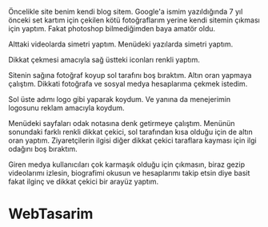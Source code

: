 Öncelikle site benim kendi blog sitem. Google'a ismim yazıldığında 7 yıl önceki set kartım için çekilen kötü fotoğraflarım yerine kendi sitemin çıkması için yaptım. Fakat photoshop bilmediğimden baya amatör oldu.

Alttaki videolarda simetri yaptım. Menüdeki yazılarda simetri yaptım.

Dikkat çekmesi amacıyla sağ üstteki iconları renkli yaptım.

Sitenin sağına fotoğraf koyup sol tarafını boş bıraktım. Altın oran yapmaya çalıştım. Dikkati fotoğrafa ve sosyal medya hesaplarıma çekmek istedim.

Sol üste adımı logo gibi yaparak koydum. Ve yanına da menejerimin logosunu reklam amacıyla koydum.

Menüdeki sayfaları odak notasına denk getirmeye çalıştım.
Menünün sonundaki farklı renkli dikkat çekici, sol tarafından kısa olduğu için de altın oran yaptım.
Ziyaretçilerin ilgisi diğer dikkat çekici taraflara kayması için ilgi odağını boş bıraktım.


Giren medya kullanıcıları çok karmaşık olduğu için çıkmasın, biraz gezip videolarımı izlesin, biografimi okusun ve hesaplarımı takip etsin diye basit fakat ilginç ve dikkat çekici bir arayüz yaptım. 
# WebTasarim
